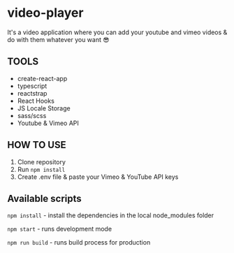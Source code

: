 # video-player

It's a video application where you can add your youtube and vimeo videos & do with
them whatever you want 😎

## TOOLS

- create-react-app
- typescript
- reactstrap
- React Hooks
- JS Locale Storage
- sass/scss
- Youtube & Vimeo API

## HOW TO USE

1. Clone repository
2. Run `npm install`
3. Create .env file & paste your Vimeo & YouTube API keys

## Available scripts

`npm install` - install the dependencies in the local node_modules folder 

`npm start` - runs development mode

`npm run build` - runs build process for production

